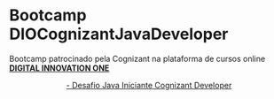 
<h1>
 <strong>Bootcamp DIOCognizantJavaDeveloper</strong>
</h1>

<p>
Bootcamp patrocinado pela Cognizant na  plataforma de cursos online <strong> <a href="https://web.digitalinnovation.one/home"> DIGITAL INNOVATION ONE  </a></strong>

</p>

<p align="center">
<a href="https://github.com/pogermano/DIOCognizantJavaDeveloper/tree/main/Desafio%20Java%20Iniciante%20%20Cognizant%20Developer"> - Desafio Java Iniciante Cognizant Developer </a>
</p>
